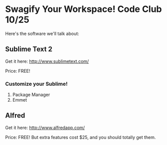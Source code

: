 Swagify Your Workspace!
Code Club 10/25
===========================

Here's the software we'll talk about:

## Sublime Text 2

Get it here: http://www.sublimetext.com/

Price: FREE!

### Customize your Sublime!

1. Package Manager
2. Emmet


## Alfred

Get it here: http://www.alfredapp.com/

Price: FREE! But extra features cost $25, and you should totally get them.